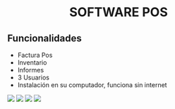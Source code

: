 <h1 align="center">SOFTWARE POS</h1>
<p align="center">


## Funcionalidades
- Factura Pos
- Inventario
- Informes
- 3 Usuarios
- Instalación en su computador, funciona sin internet



<img src="https://elprimo0909.github.io/SitioWeb_elPrimo/img/pos1.png" > 
<img src="https://elprimo0909.github.io/SitioWeb_elPrimo/img/pos2.png" > 
<img src="https://elprimo0909.github.io/SitioWeb_elPrimo/img/pos3.png" >
<img src="https://elprimo0909.github.io/SitioWeb_elPrimo/img/SM_POS_configuracion.png" >

<a href="https://sm-software-colombia.github.io/sm/img/logoPOS2.png" id="logo"></a>
<br/>

<p align="center">

</a>
</p>
<br/>


